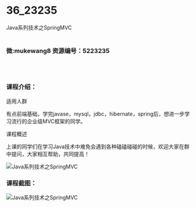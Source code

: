 # 36_23235
Java系列技术之SpringMVC
<br/></br>
<h3>微:mukewang8 资源编号：5223235</h3>
<br/></br>
<h3>课程介绍：</h3>
<p>适用人群</p>
<p>有点前端基础，学完javase，mysql，jdbc，hibernate，spring后，想进一步学习流行的企业级MVC框架的同学。</p>
<p>课程概述</p>
<p>上课的同学们在学习Java技术中难免会遇到各种磕磕碰碰的时候，欢迎大家在群中提问，大家相互帮助，共同提高！</p>
<p><img src="https://www.ko996.com/wp-content/uploads/img/2022/03/1-52-300x180.png" alt="Java系列技术之SpringMVC"></p>
<div class="info-desc">
<h3>课程截图：</h3>
<p><img src="https://www.ko996.com/wp-content/uploads/img/2022/02/2-63.png" alt="Java系列技术之SpringMVC"></p>


			
</div>
